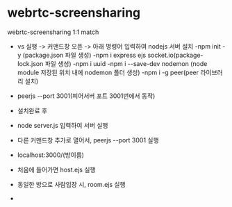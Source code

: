 # webrtc-screensharing
webrtc-screensharing 1:1 match

- vs 실행 -> 커맨드창 오픈 -> 아래 명령어 입력하여 nodejs 서버 설치
-npm init -y (package.json 파일 생성)
-npm i express ejs socket.io(package-lock.json 파일 생성)
-npm i uuid
-npm i --save-dev nodemon (node module 저장된 위치 내에 nodemon 폴더 생성)
-npm i -g peer(peer 라이브러리 설치)
- peerjs --port 3001(피어서버 포트 3001번에서 동작)

- 설치완료 후
- node server.js 입력하여 서버 실행
- 다른 커맨드창 추가로 열어서, peerjs --port 3001 실행

- localhost:3000/(방이름)
- 처음에 들어가면 host.ejs 실행
- 동일한 방으로 사람입장 시, room.ejs 실행
- 
